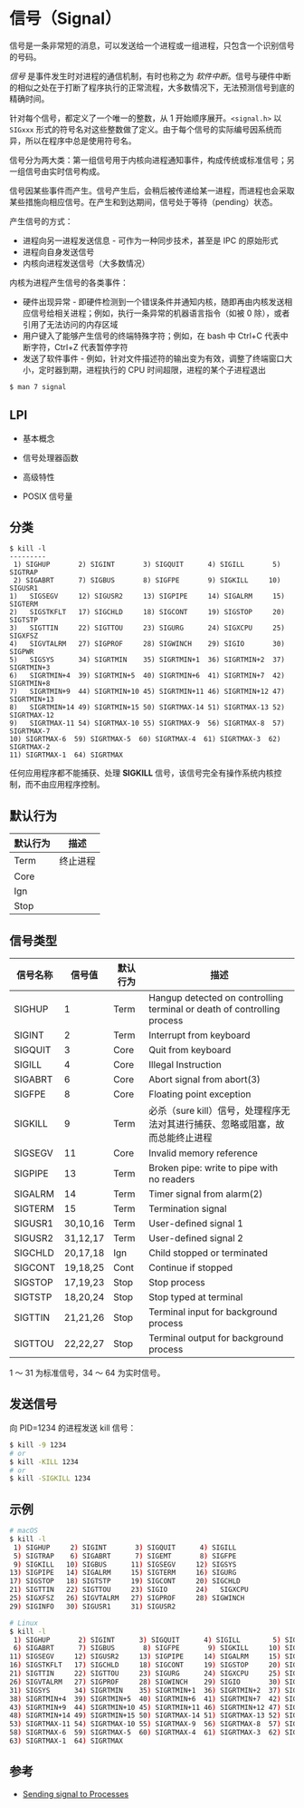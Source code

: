 # 信号（Signal）

信号是一条非常短的消息，可以发送给一个进程或一组进程，只包含一个识别信号的号码。

_信号_ 是事件发生时对进程的通信机制，有时也称之为 _软件中断_。信号与硬件中断的相似之处在于打断了程序执行的正常流程，大多数情况下，无法预测信号到底的精确时间。

针对每个信号，都定义了一个唯一的整数，从 1 开始顺序展开。`<signal.h>` 以 `SIGxxx` 形式的符号名对这些整数做了定义。由于每个信号的实际编号因系统而异，所以在程序中总是使用符号名。

信号分为两大类：第一组信号用于内核向进程通知事件，构成传统或标准信号；另一组信号由实时信号构成。

信号因某些事件而产生。信号产生后，会稍后被传递给某一进程，而进程也会采取某些措施向相应信号。在产生和到达期间，信号处于等待（pending）状态。

产生信号的方式：

* 进程向另一进程发送信息 - 可作为一种同步技术，甚至是 IPC 的原始形式
* 进程向自身发送信号
* 内核向进程发送信号（大多数情况）

内核为进程产生信号的各类事件：

* 硬件出现异常 - 即硬件检测到一个错误条件并通知内核，随即再由内核发送相应信号给相关进程；例如，执行一条异常的机器语言指令（如被 0 除），或者引用了无法访问的内存区域
* 用户键入了能够产生信号的终端特殊字符；例如，在 bash 中 Ctrl+C 代表中断字符，Ctrl+Z 代表暂停字符
* 发送了软件事件 - 例如，针对文件描述符的输出变为有效，调整了终端窗口大小，定时器到期，进程执行的 CPU 时间超限，进程的某个子进程退出

```sh
$ man 7 signal
```

## LPI

* 基本概念
* 信号处理器函数
* 高级特性

* POSIX 信号量

## 分类

```base
$ kill -l
---------
 1) SIGHUP       2) SIGINT       3) SIGQUIT      4) SIGILL       5) SIGTRAP
 2) SIGABRT      7) SIGBUS       8) SIGFPE       9) SIGKILL     10) SIGUSR1
1)   SIGSEGV     12) SIGUSR2     13) SIGPIPE     14) SIGALRM     15) SIGTERM
2)   SIGSTKFLT   17) SIGCHLD     18) SIGCONT     19) SIGSTOP     20) SIGTSTP
3)   SIGTTIN     22) SIGTTOU     23) SIGURG      24) SIGXCPU     25) SIGXFSZ
4)   SIGVTALRM   27) SIGPROF     28) SIGWINCH    29) SIGIO       30) SIGPWR
5)   SIGSYS      34) SIGRTMIN    35) SIGRTMIN+1  36) SIGRTMIN+2  37) SIGRTMIN+3
6)   SIGRTMIN+4  39) SIGRTMIN+5  40) SIGRTMIN+6  41) SIGRTMIN+7  42) SIGRTMIN+8
7)   SIGRTMIN+9  44) SIGRTMIN+10 45) SIGRTMIN+11 46) SIGRTMIN+12 47) SIGRTMIN+13
8)   SIGRTMIN+14 49) SIGRTMIN+15 50) SIGRTMAX-14 51) SIGRTMAX-13 52) SIGRTMAX-12
9)   SIGRTMAX-11 54) SIGRTMAX-10 55) SIGRTMAX-9  56) SIGRTMAX-8  57) SIGRTMAX-7
10) SIGRTMAX-6  59) SIGRTMAX-5  60) SIGRTMAX-4  61) SIGRTMAX-3  62) SIGRTMAX-2
11) SIGRTMAX-1  64) SIGRTMAX
```

任何应用程序都不能捕获、处理 **SIGKILL** 信号，该信号完全有操作系统内核控制，而不由应用程序控制。

## 默认行为

| 默认行为 | 描述     |
| -------- | -------- |
| Term     | 终止进程 |
| Core     |          |
| Ign      |          |
| Stop     |          |

## 信号类型

| 信号名称 | 信号值   | 默认行为 | 描述                                                                          |
| -------- | -------- | -------- | ----------------------------------------------------------------------------- |
| SIGHUP   | 1        | Term     | Hangup detected on controlling terminal or death of controlling process       |
| SIGINT   | 2        | Term     | Interrupt from keyboard                                                       |
| SIGQUIT  | 3        | Core     | Quit from keyboard                                                            |
| SIGILL   | 4        | Core     | Illegal Instruction                                                           |
| SIGABRT  | 6        | Core     | Abort signal from abort(3)                                                    |
| SIGFPE   | 8        | Core     | Floating point exception                                                      |
| SIGKILL  | 9        | Term     | 必杀（sure kill）信号，处理程序无法对其进行捕获、忽略或阻塞，故而总能终止进程 |
| SIGSEGV  | 11       | Core     | Invalid memory reference                                                      |
| SIGPIPE  | 13       | Term     | Broken pipe: write to pipe with no readers                                    |
| SIGALRM  | 14       | Term     | Timer signal from alarm(2)                                                    |
| SIGTERM  | 15       | Term     | Termination signal                                                            |
| SIGUSR1  | 30,10,16 | Term     | User-defined signal 1                                                         |
| SIGUSR2  | 31,12,17 | Term     | User-defined signal 2                                                         |
| SIGCHLD  | 20,17,18 | Ign      | Child stopped or terminated                                                   |
| SIGCONT  | 19,18,25 | Cont     | Continue if stopped                                                           |
| SIGSTOP  | 17,19,23 | Stop     | Stop process                                                                  |
| SIGTSTP  | 18,20,24 | Stop     | Stop typed at terminal                                                        |
| SIGTTIN  | 21,21,26 | Stop     | Terminal input for background process                                         |
| SIGTTOU  | 22,22,27 | Stop     | Terminal output for background process                                        |

1 ～ 31 为标准信号，34 ～ 64 为实时信号。

## 发送信号

向 PID=1234 的进程发送 kill 信号：

```sh
$ kill -9 1234
# or
$ kill -KILL 1234
# or
$ kill -SIGKILL 1234
```



## 示例

```sh
# macOS
$ kill -l
 1) SIGHUP	   2) SIGINT	   3) SIGQUIT	   4) SIGILL
 5) SIGTRAP	   6) SIGABRT	   7) SIGEMT	   8) SIGFPE
 9) SIGKILL	  10) SIGBUS	  11) SIGSEGV	  12) SIGSYS
13) SIGPIPE	  14) SIGALRM	  15) SIGTERM	  16) SIGURG
17) SIGSTOP	  18) SIGTSTP	  19) SIGCONT	  20) SIGCHLD
21) SIGTTIN	  22) SIGTTOU	  23) SIGIO	      24)   SIGXCPU
25) SIGXFSZ	  26) SIGVTALRM   27) SIGPROF	  28) SIGWINCH
29) SIGINFO	  30) SIGUSR1	  31) SIGUSR2
```

```sh
# Linux
$ kill -l
 1) SIGHUP	     2) SIGINT	    3) SIGQUIT	    4) SIGILL	     5) SIGTRAP
 6) SIGABRT	     7) SIGBUS	     8) SIGFPE	     9) SIGKILL	    10) SIGUSR1
11) SIGSEGV	    12) SIGUSR2	    13) SIGPIPE	    14) SIGALRM 	15) SIGTERM
16) SIGSTKFLT	17) SIGCHLD	    18) SIGCONT   	19) SIGSTOP	    20) SIGTSTP
21) SIGTTIN	    22) SIGTTOU	    23) SIGURG	    24) SIGXCPU	    25) SIGXFSZ
26) SIGVTALRM	27) SIGPROF	    28) SIGWINCH	29) SIGIO	    30) SIGPWR
31) SIGSYS	    34) SIGRTMIN	35) SIGRTMIN+1	36) SIGRTMIN+2	37) SIGRTMIN+3
38) SIGRTMIN+4	39) SIGRTMIN+5	40) SIGRTMIN+6	41) SIGRTMIN+7	42) SIGRTMIN+8
43) SIGRTMIN+9	44) SIGRTMIN+10	45) SIGRTMIN+11	46) SIGRTMIN+12	47) SIGRTMIN+13
48) SIGRTMIN+14	49) SIGRTMIN+15	50) SIGRTMAX-14	51) SIGRTMAX-13	52) SIGRTMAX-12
53) SIGRTMAX-11	54) SIGRTMAX-10	55) SIGRTMAX-9	56) SIGRTMAX-8	57) SIGRTMAX-7
58) SIGRTMAX-6	59) SIGRTMAX-5	60) SIGRTMAX-4	61) SIGRTMAX-3	62) SIGRTMAX-2
63) SIGRTMAX-1	64) SIGRTMAX
```

## 参考

* [Sending signal to Processes](https://bash.cyberciti.biz/guide/Sending_signal_to_Processes)
